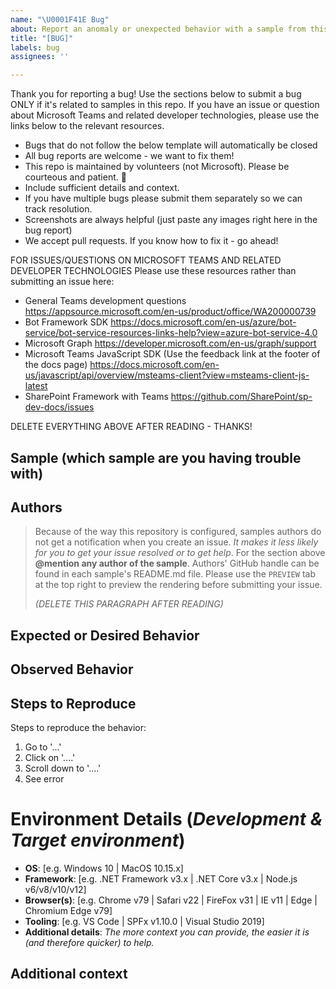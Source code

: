 ```yaml
---
name: "\U0001F41E Bug"
about: Report an anomaly or unexpected behavior with a sample from this repository.
title: "[BUG]"
labels: bug
assignees: ''

---
```


Thank you for reporting a bug! Use the sections below to submit a bug ONLY if it's related to samples in this repo. If you have an issue or question about Microsoft Teams and related developer technologies, please use the links below to the relevant resources.

- Bugs that do not follow the below template will automatically be closed
- All bug reports are welcome - we want to fix them!
- This repo is maintained by volunteers (not Microsoft). Please be courteous and patient. 🙂
- Include sufficient details and context.
- If you have multiple bugs please submit them separately so we can track resolution.
- Screenshots are always helpful (just paste any images right here in the bug report)
- We accept pull requests. If you know how to fix it - go ahead!

FOR ISSUES/QUESTIONS ON MICROSOFT TEAMS AND RELATED DEVELOPER TECHNOLOGIES
Please use these resources rather than submitting an issue here:

 - General Teams development questions https://appsource.microsoft.com/en-us/product/office/WA200000739
 - Bot Framework SDK https://docs.microsoft.com/en-us/azure/bot-service/bot-service-resources-links-help?view=azure-bot-service-4.0
 - Microsoft Graph https://developer.microsoft.com/en-us/graph/support
 - Microsoft Teams JavaScript SDK (Use the feedback link at the footer of the docs page) https://docs.microsoft.com/en-us/javascript/api/overview/msteams-client?view=msteams-client-js-latest
 - SharePoint Framework with Teams https://github.com/SharePoint/sp-dev-docs/issues

DELETE EVERYTHING ABOVE AFTER READING - THANKS!

## Sample (which sample are you having trouble with)

## Authors

> Because of the way this repository is configured, samples authors do not get a notification when you create an issue. *It makes it less likely for you to get your issue resolved or to get help*. For the section above **@mention any author of the sample**. Authors' GitHub handle can be found in each sample's README.md file. Please use the `PREVIEW` tab at the top right to preview the rendering before submitting your issue.
> 
> _(DELETE THIS PARAGRAPH AFTER READING)_

## Expected or Desired Behavior


## Observed Behavior


## Steps to Reproduce

Steps to reproduce the behavior:
1. Go to '...'
2. Click on '....'
3. Scroll down to '....'
4. See error

# Environment Details (*Development & Target environment*)

- **OS**: [e.g. Windows 10 | MacOS 10.15.x]
- **Framework**: [e.g. .NET Framework v3.x | .NET Core v3.x | Node.js v6/v8/v10/v12]
- **Browser(s)**: [e.g. Chrome v79 | Safari v22 | FireFox v31 | IE v11 | Edge | Chromium Edge v79]
- **Tooling**: [e.g. VS Code | SPFx v1.10.0 | Visual Studio 2019]
- **Additional details**: *The more context you can provide, the easier it is (and therefore quicker) to help.*

## Additional context
